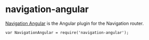 ﻿# navigation-angular
[Navigation Angular](http://grahammendick.github.io/navigation/) is the Angular plugin for the Navigation router.

    var NavigationAngular = require('navigation-angular');
